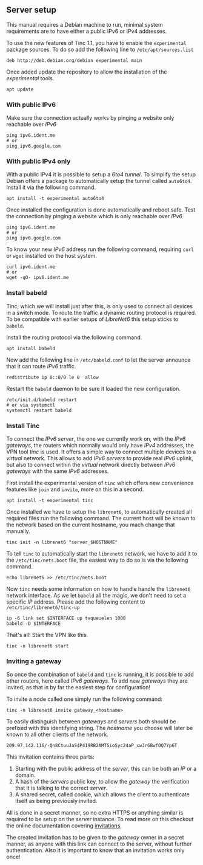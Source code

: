 ## Server setup

This manual requires a Debian machine to run, minimal system requirements are to
have either a public IPv6 or IPv4 addresses.

To use the new features of Tinc 1.1, you have to enable the `experimental`
package sources. To do so add the following line to `/etc/apt/sources.list`

    deb http://deb.debian.org/debian experimental main

Once added update the repository to allow the installation of the *experimental*
tools.

    apt update

### With public IPv6

Make sure the connection actually works by pinging a website only reachable over
*IPv6*

    ping ipv6.ident.me
    # or
    ping ipv6.google.com

### With public IPv4 only

With a public IPv4 it is possible to setup a *6to4 tunnel*. To simplify the
setup Debian offers a package to automatically setup the tunnel called
`auto6to4`. Install it via the following command.

    apt install -t experimental auto6to4

Once installed the configuration is done automatically and reboot safe. Test the
connection by pinging a website which is only reachable over *IPv6*

    ping ipv6.ident.me
    # or
    ping ipv6.google.com

To know your new *IPv6* address run the following command, requiring `curl` or
`wget` installed on the host system.

    curl ipv6.ident.me
    # or
    wget -qO- ipv6.ident.me

### Install babeld

Tinc, which we will install just after this, is only used to connect all devices
in a switch mode. To route the traffic a dynamic routing protocol is required.
To be compatible with earlier setups of *LibreNet6* this setup sticks to
`babeld`.

Install the routing protocol via the following command.

    apt install babeld

Now add the following line in `/etc/babeld.conf` to let the server announce that
it can route *IPv6* traffic.

    redistribute ip 0::0/0 le 0  allow

Restart the `babeld` daemon to be sure it loaded the new configuration.

    /etc/init.d/babeld restart
    # or via systemctl
    systemctl restart babeld

### Install Tinc

To connect the *IPv6 server*, the one we currently work on, with the *IPv6
gateways*, the routers which normally would only have *IPv4* addresses, the VPN
tool *tinc* is used. It offers a simple way to connect multiple devices to a
*virtual* network. This allows to add *IPv6 servers* to provide real *IPv6*
uplink, but also to connect within the *virtual* network directly between *IPv6
gateways* with the same *IPv6* addresses.

First install the experimental version of `tinc` which offers new convenience
features like `join` and `invite`, more on this in a second.

    apt install -t experimental tinc


Once installed we have to setup the `librenet6`, to automatically created all
required files run the following command. The current host will be known to the
network based on the current hostname, you mach change that manually.

    tinc init -n librenet6 "server_$HOSTNAME"

To tell `tinc` to automatically start the `librenet6` network, we have to add it
to the `/etc/tinc/nets.boot` file, the easiest way to do so is via the following
command.

    echo librenet6 >> /etc/tinc/nets.boot

Now `tinc` needs some information on how to handle handle the `librenet6`
network interface. As we let `babeld` all the magic, we don't need to set a
specific *IP* address. Please add the following content to
`/etc/tinc/librenet6/tinc-up`

    ip -6 link set $INTERFACE up txqueuelen 1000
    babeld -D $INTERFACE

That's all! Start the VPN like this.

    tinc -n librenet6 start

### Inviting a gateway

So once the combination of `babeld` and `tinc` is running, it is possible to
add other routers, here called *IPv6 gateways*. To add new *gateways* they are
invited, as that is by far the easiest step for configuration!

To invite a node called one simply run the following command:

    tinc -n librenet6 invite gateway_<hostname>

To easily distinguish between *gateways* and *servers* both should be prefixed
with this identifying string. The *hostname* you choose will later be known to
all other clients of the network.

    209.97.142.116/-Qn8CtuuJaS4P419RB2AMTSioSyc24aP_xwJr6BwfOQ7Yp6T

This invitation contains three parts:

1. Starting with the public address of the *server*, this can be both an *IP* or
   a domain.
2. A hash of the *servers* public key, to allow the *gateway* the verification
   that it is talking to the correct *server*.
3. A shared secret, called cookie, which allows the client to authenticate
   itself as being previously invited.

All is done in a secret manner, so no extra HTTPS or anything similar is
required to be setup on the *server* instance. To read more on this checkout the
online documentation covering
[invitations](http://tinc-vpn.org/documentation-1.1/How-invitations-work.html#How-invitations-work).

The created invitation has to be given to the *gateway* owner in a secret
manner, as anyone with this link can connect to the server, without further
authentication. Also it is important to know that an invitation works only once!
